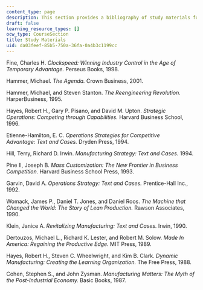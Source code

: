 ```yaml
---
content_type: page
description: This section provides a bibliography of study materials for the course.
draft: false
learning_resource_types: []
ocw_type: CourseSection
title: Study Materials
uid: da03feef-85b5-750a-36fa-0a4b3c1199cc
---
```

Fine, Charles H. _Clockspeed: Winning Industry Control in the Age of Temporary Advantage._ Perseus Books, 1998.

Hammer, Michael. _The Agenda._ Crown Business, 2001.

Hammer, Michael, and Steven Stanton. _The Reengineering Revolution._ HarperBusiness, 1995.

Hayes, Robert H., Gary P. Pisano, and David M. Upton. _Strategic Operations: Competing through Capabilities._ Harvard Business School, 1996.

Etienne-Hamilton, E. C. _Operations Strategies for Competitive Advantage: Text and Cases._ Dryden Press, 1994.

Hill, Terry, Richard D. Irwin. _Manufacturing Strategy: Text and Cases._ 1994.

Pine II, Joseph B. _Mass Customization: The New Frontier in Business Competition._ Harvard Business School Press, 1993.

Garvin, David A. _Operations Strategy: Text and Cases._ Prentice-Hall Inc., 1992.

Womack, James P., Daniel T. Jones, and Daniel Roos. _The Machine that Changed the World: The Story of Lean Production._ Rawson Associates, 1990.

Klein, Janice A. _Revitalizing Manufacturing: Text and Cases._ Irwin, 1990.

Dertouzos, Michael L., Richard K. Lester, and Robert M. Solow. _Made In America: Regaining the Productive Edge._ MIT Press, 1989.

Hayes, Robert H., Steven C. Wheelwright, and Kim B. Clark. _Dynamic Manufacturing: Creating the Learning Organization._ The Free Press, 1988.

Cohen, Stephen S., and John Zysman. _Manufacturing Matters: The Myth of the Post-Industrial Economy._ Basic Books, 1987.